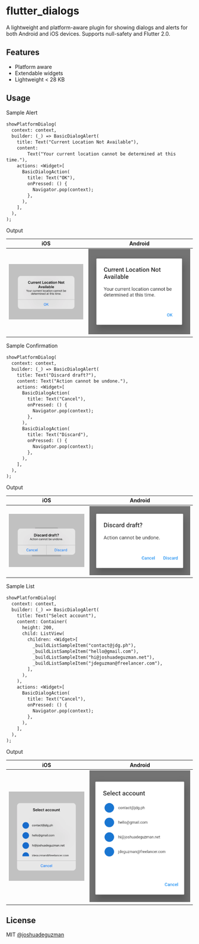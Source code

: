 # flutter_dialogs

A lightweight and platform-aware plugin for showing dialogs and alerts for both Android and iOS devices. Supports null-safety and Flutter 2.0.

## Features

- Platform aware
- Extendable widgets
- Lightweight < 28 KB

## Usage

Sample Alert
```
showPlatformDialog(
  context: context,
  builder: (_) => BasicDialogAlert(
    title: Text("Current Location Not Available"),
    content:
        Text("Your current location cannot be determined at this time."),
    actions: <Widget>[
      BasicDialogAction(
        title: Text("OK"),
        onPressed: () {
          Navigator.pop(context);
        },
      ),
    ],
  ),
);
```
Output

|iOS|Android|
|---|---|
|![ios-basic-dialog-alert](.github/basic_ios_alert.png)|![android-basic-dialog-alert](.github/basic_android_alert.png)|


Sample Confirmation
```
showPlatformDialog(
  context: context,
  builder: (_) => BasicDialogAlert(
    title: Text("Discard draft?"),
    content: Text("Action cannot be undone."),
    actions: <Widget>[
      BasicDialogAction(
        title: Text("Cancel"),
        onPressed: () {
          Navigator.pop(context);
        },
      ),
      BasicDialogAction(
        title: Text("Discard"),
        onPressed: () {
          Navigator.pop(context);
        },
      ),
    ],
  ),
);
```
Output

|iOS|Android|
|---|---|
|![ios-basic-dialog-confirmation](.github/basic_ios_confirmation.png)|![android-basic-dialog-confirmation](.github/basic_android_confirmation.png)|

Sample List
```
showPlatformDialog(
  context: context,
  builder: (_) => BasicDialogAlert(
    title: Text("Select account"),
    content: Container(
      height: 200,
      child: ListView(
        children: <Widget>[
          _buildListSampleItem("contact@jdg.ph"),
          _buildListSampleItem("hello@gmail.com"),
          _buildListSampleItem("hi@joshuadeguzman.net"),
          _buildListSampleItem("jdeguzman@freelancer.com"),
        ],
      ),
    ),
    actions: <Widget>[
      BasicDialogAction(
        title: Text("Cancel"),
        onPressed: () {
          Navigator.pop(context);
        },
      ),
    ],
  ),
);
```
Output

|iOS|Android|
|---|---|
|![ios-basic-dialog-list](.github/basic_ios_list.png)|![android-basic-dialog-list](.github/basic_android_list.png)|

## License

MIT [@joshuadeguzman](https://github.com/joshuadeguzman/flutter-dialogs/blob/master/LICENSE)
